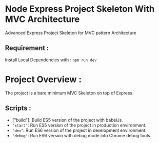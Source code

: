 # Node Express Project Skeleton With MVC Architecture

Advanced Express Project Skeleton for MVC pattern Architecture

## Requirement :

Install Local Dependencies with : `npm run dev`

# Project Overview :

The project is a bare minimum MVC Skeleton on top of Express.

## Scripts :

- ["build"]: Build ES5 version of the project with babelJs.
- `"start"`: Run ES5 version of the project in production environment.
- `"dev"`: Run ES6 version of the project in development environment.
- `"debug"`: Run ES6 version with debug mode into Chrome debug tools.

